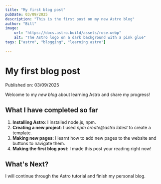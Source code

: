 ```yaml
---
title: "My first blog post"
pubDate: 03/09/2025
description: "This is the first post on my new Astro blog"
author: "Bill"
image:
    url: "https://docs.astro.build/assets/rose.webp"
    alt: "The Astro logo on a dark background with a pink glue"
tags: ["astro", "blogging", "learning astro"]

---
```


# My first blog post

Published on: 03/09/2025

Welcome to my _new blog_ about learning Astro and share my progress!

## What I have completed so far
1. **Installing Astro**: I installed node.js, npm.
2. **Creating a new project**: I used _npm create@astro latest_ to create a template.
3. **Making new pages**: I learnt how to add new pages to the website and buttons to navigate them.
4. **Making the first blog post**: I made this post your reading right now!

## What's Next?
I will continue through the Astro tutorial and finish my personal blog.